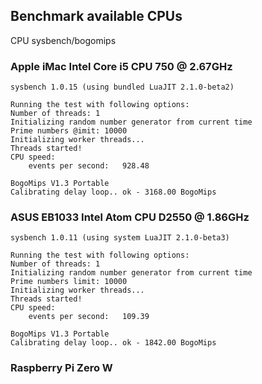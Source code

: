## Benchmark available CPUs
CPU sysbench/bogomips

### Apple iMac Intel Core i5 CPU 750  @ 2.67GHz
```
sysbench 1.0.15 (using bundled LuaJIT 2.1.0-beta2)

Running the test with following options:
Number of threads: 1
Initializing random number generator from current time
Prime numbers @imit: 10000
Initializing worker threads...
Threads started!
CPU speed:
    events per second:   928.48
```
```
BogoMips V1.3 Portable
Calibrating delay loop.. ok - 3168.00 BogoMips
```

### ASUS EB1033 Intel Atom CPU D2550 @ 1.86GHz
```
sysbench 1.0.11 (using system LuaJIT 2.1.0-beta3)

Running the test with following options:
Number of threads: 1
Initializing random number generator from current time
Prime numbers limit: 10000
Initializing worker threads...
Threads started!
CPU speed:
    events per second:   109.39
```
```
BogoMips V1.3 Portable
Calibrating delay loop.. ok - 1842.00 BogoMips
```
### Raspberry Pi Zero W
```

```
